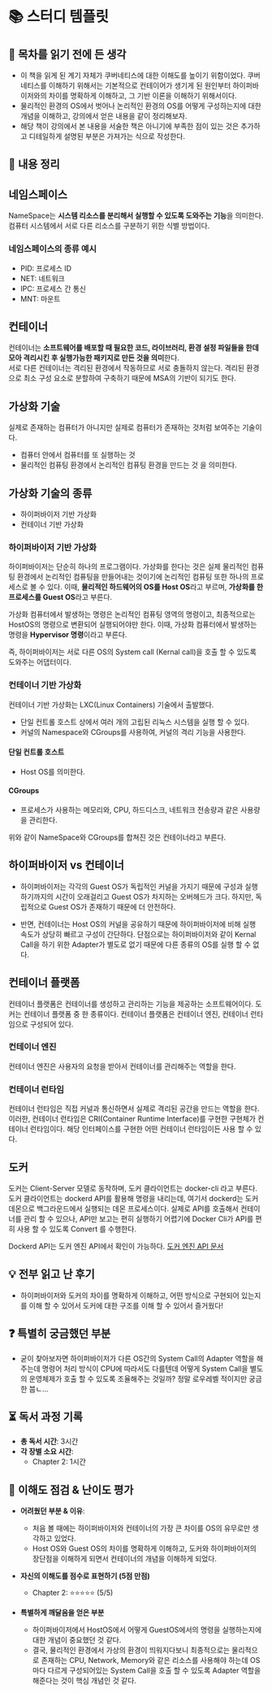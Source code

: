 # 📚 스터디 템플릿

## 📖 목차를 읽기 전에 든 생각
- 이 책을 읽게 된 계기 자체가 쿠버네티스에 대한 이해도를 높이기 위함이었다. 쿠버네티스를 이해하기 위해서는 기본적으로 컨테이어가 생기게 된 원인부터 하이퍼바이저와의 차이를 명확하게 이해하고, 그 기반 이론을 이해하기 위해서이다.
- 물리적인 환경의 OS에서 벗어나 논리적인 환경의 OS를 어떻게 구성하는지에 대한 개념을 이해하고, 강의에서 얻은 내용을 같이 정리해보자.
- 해당 책이 강의에서 본 내용을 서술한 책은 아니기에 부족한 점이 있는 것은 추가하고 디테일하게 설명된 부분은 가져가는 식으로 작성한다.

## 📝 내용 정리

## 네임스페이스
NameSpace는 **시스템 리소스를 분리해서 실행할 수 있도록 도와주는 기능**을 의미한다.  
컴퓨터 시스템에서 서로 다른 리소스를 구분하기 위한 식별 방법이다.

### 네임스페이스의 종류 예시
- PID: 프로세스 ID
- NET: 네트워크
- IPC: 프로세스 간 통신
- MNT: 마운트

## 컨테이너
컨테이너는 **소프트웨어를 배포할 때 필요한 코드, 라이브러리, 환경 설정 파일들을 한데 모아 격리시킨 후 실행가능한 패키지로 만든 것을 의미**한다.  
서로 다른 컨테이너는 격리된 환경에서 작동하므로 서로 충돌하지 않는다. 격리된 환경으로 최소 구성 요소로 분할하여 구축하기 때문에 MSA의 기반이 되기도 한다.

## 가상화 기술
실제로 존재하는 컴퓨터가 아니지만 실제로 컴퓨터가 존재하는 것처럼 보여주는 기술이다.
- 컴퓨터 안에서 컴퓨터를 또 실행하는 것
- 물리적인 컴퓨팅 환경에서 논리적인 컴퓨팅 환경을 만드는 것
을 의미한다.

## 가상화 기술의 종류
- 하이퍼바이저 기반 가상화
- 컨테이너 기반 가상화

### 하이퍼바이저 기반 가상화
하이퍼바이저는 단순히 하나의 프로그램이다. 가상화를 한다는 것은 실제 물리적인 컴퓨팅 환경에서 논리적인 컴퓨팅을 만들어내는 것이기에 논리적인 컴퓨팅 또한 하나의 프로세스로 볼 수 있다. 이때, **물리적인 하드웨어의 OS를 Host OS**라고 부르며, **가상화를 한 프로세스를 Guest OS**라고 부른다.

가상화 컴퓨터에서 발생하는 명령은 논리적인 컴퓨팅 영역의 명령이고, 최종적으로는 HostOS의 명령으로 변환되어 실행되어야만 한다. 이때, 가상화 컴퓨터에서 발생하는 명령을 **Hypervisor 명령**이라고 부른다.

즉, 하이퍼바이저는 서로 다른 OS의 System call (Kernal call)을 호출 할 수 있도록 도와주는 어댑터이다.

### 컨테이너 기반 가상화
컨테이너 기반 가상화는 LXC(Linux Containers) 기술에서 출발했다.
- 단일 컨트롤 호스트 상에서 여러 개의 고립된 리눅스 시스템을 실행 할 수 있다.
- 커널의 Namespace와 CGroups를 사용하여, 커널의 격리 기능을 사용한다.

#### 단일 컨트롤 호스트
- Host OS를 의미한다.

#### CGroups
- 프로세스가 사용하는 메모리와, CPU, 하드디스크, 네트워크 전송량과 같은 사용량을 관리한다.

위와 같이 NameSpace와 CGroups를 합쳐진 것은 컨테이너라고 부른다.

## 하이퍼바이저 vs 컨테이너
- 하이퍼바이저는 각각의 Guest OS가 독립적인 커널을 가지기 때문에 구성과 실행하기까지의 시간이 오래걸리고 Guest OS가 차지하는 오버헤드가 크다. 하지만, 독립적으로 Guest OS가 존재하기 때문에 더 안전하다.

- 반면, 컨테이너는 Host OS의 커널을 공유하기 때문에 하이퍼바이저에 비해 실행 속도가 상당히 빠르고 구성이 간단하다. 단점으로는 하이퍼바이저와 같이 Kernal Call을 하기 위한 Adapter가 별도로 없기 때문에 다른 종류의 OS를 실행 할 수 없다.

## 컨테이너 플랫폼
컨테이너 플랫폼은 컨테이너를 생성하고 관리하는 기능을 제공하는 소프트웨어이다. 도커는 컨테이너 플랫폼 중 한 종류이다.
컨테이너 플랫폼은 컨테이너 엔진, 컨테이너 런타임으로 구성되어 있다.

### 컨테이너 엔진
컨테이너 엔진은 사용자의 요청을 받아서 컨테이너를 관리해주는 역할을 한다.

### 컨테이너 런타임
컨테이너 런타임은 직접 커널과 통신하면서 실제로 격리된 공간을 만드는 역할을 한다. 이러한, 컨테이너 런타임은 CRI(Container Runtime Interface)를 구현한 구현체가 컨테이너 런타임이다. 해당 인터페이스를 구현한 어떤 컨테이너 런타임이든 사용 할 수 있다.

## 도커
도커는 Client-Server 모델로 동작하며, 도커 클라이언트는 docker-cli 라고 부른다. 도커 클라이언트는 dockerd API를 활용해 명령을 내리는데, 여기서 dockerd는 도커 데몬으로 백그라운드에서 실행되는 데몬 프로세스이다. 실제로 API를 호출해서 컨테이너를 관리 할 수 있으나, API만 보고는 편히 실행하기 어렵기에 Docker Cli가 API를 편히 사용 할 수 있도록 Convert 를 수행한다.

Dockerd API는 도커 엔진 API에서 확인이 가능하다.
[도커 엔진 API 문서](https://docs.docker.com/engine/api/v1.48/)

## 💡 전부 읽고 난 후기
- 하이퍼바이저와 도커의 차이를 명확하게 이해하고, 어떤 방식으로 구현되어 있는지를 이해 할 수 있어서 도커에 대한 구조를 이해 할 수 있어서 즐거웠다!

## ❓ 특별히 궁금했던 부분
- 굳이 찾아보자면 하이퍼바이저가 다른 OS간의 System Call의 Adapter 역할을 해주는데 명령어 처리 방식이 CPU에 따라서도 다를텐데 어떻게 System Call을 별도의 운영체제가 호출 할 수 있도록 조율해주는 것일까? 정말 로우레벨 적이지만 궁금한 붑ㄴ...

## ⏳ 독서 과정 기록
- **총 독서 시간**: 3시간
- **각 장별 소요 시간**:
  - Chapter 2: 1시간

## 🤔 이해도 점검 & 난이도 평가
- **어려웠던 부분 & 이유**:
  - 처음 볼 때에는 하이퍼바이저와 컨테이너의 가장 큰 차이를 OS의 유무로만 생각하고 있었다.
  - Host OS와 Guest OS의 차이를 명확하게 이해하고, 도커와 하이퍼바이저의 장단점을 이해하게 되면서 컨테이너의 개념을 이해하게 되었다.

- **자신의 이해도를 점수로 표현하기 (5점 만점)**
  - Chapter 2: ⭐⭐⭐⭐⭐ (5/5)

- **특별하게 깨달음을 얻은 부분**
  - 하이퍼바이저에서 HostOS에서 어떻게 GuestOS에서의 명령을 실행하는지에 대한 개념이 중요했던 것 같다.
  - 결국, 물리적인 환경에서 가상의 환경이 띄워지다보니 최종적으로는 물리적으로 존재하는 CPU, Network, Memory와 같은 리소스를 사용해야 하는데 OS마다 다르게 구성되어있는 System Call을 호출 할 수 있도록 Adapter 역할을 해준다는 것이 핵심 개념인 것 같다.
